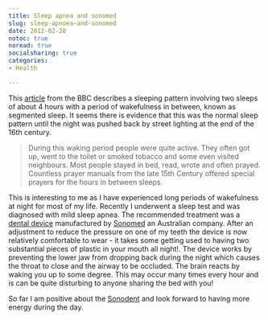 ```yaml
---
title: Sleep apnea and sonomed
slug: sleep-apnoea-and-sonomed
date: 2012-02-28
notoc: true
noread: true
socialsharing: true
categories: 
- Health

---
```

This [article][bbc] from the BBC describes a sleeping pattern involving two sleeps of about 4 hours with a period of wakefulness in between, known as segmented sleep. It seems there is evidence that this was the normal sleep pattern until the night was pushed back by street lighting at the end of the 16th century.

> During this waking period people were quite active. They often got up, went to the toilet or smoked tobacco and some even visited neighbours. Most people stayed in bed, read, wrote and often prayed. Countless prayer manuals from the late 15th Century offered special prayers for the hours in between sleeps.

This is interesting to me as I have experienced long periods of wakefulness at night for most of my life. Recently I underwent a sleep test and was diagnosed with mild sleep apnea. The recommended treatment was a [dental device][somnomed] manufactured by [Sonomed][somnomed 2] an Australian company. After an adjustment to reduce the pressure on one of my teeth the device is now relatively comfortable to wear - it takes some getting used to having two substantial pieces of plastic in your mouth all night!. The device works by preventing the lower jaw from dropping back during the night which causes the throat to close and the airway to be occluded. The brain reacts by waking you up to some degree. This may occur many times every hour and is can be quite disturbing to anyone sharing the bed with you!

So far I am positive about the [Sonodent][somnomed 3] and look forward to having more energy during the day.

[bbc]: http://www.bbc.co.uk/news/magazine-16964783
[somnomed]: http://aus.somnomed.com/patients/somnodent-product-information-for-patients/
[somnomed 2]: http://www.somnomed.com.au/
[somnomed 3]: http://aus.somnomed.com/patients/